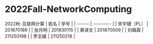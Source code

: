 # 2022Fall-NetworkComputing
2022秋-互联网计算
| 姓名   | 学号      | 
| ------ | --------- | 
| 宋宇捷（PL） | 201870189 |
| 张月明 | 201830115 |
| 黄译文 | 201870009 |
| 刘璐霖 | 211250198 |
| 罗志媛 | 211250218 |